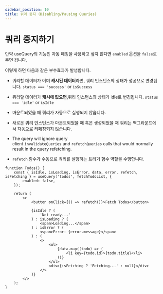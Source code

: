 ```yaml
---
sidebar_position: 10
title: 쿼리 중지 (Disabling/Pausing Queries)
---
```


# 쿼리 중지하기

만약 useQuery의 기능인 자동 페칭을 사용하고 싶지 않다면 `enabled` 옵션을 `false`로 주면 됩니다.

이렇게 하면 다음과 같은 부수효과가 발생합니다.

-   쿼리할 데이터가 이미 **캐시된 데이터**라면, 쿼리 인스턴스의 상태가 성공으로 변경됩니다. `status === 'success'` or `isSuccess`

-   쿼리할 데이터가 **캐시에 없으면**,쿼리 인스턴스의 상태가 idle로 변경됩니다. `status === 'idle'` or `isIdle`

-   마운트되었을 때 쿼리가 자동으로 실행되지 않습니다.
-   새로운 쿼리 인스턴스가 마운트되었을 때 혹은 생성되었을 때 쿼리는 백그라운드에서 자동으로 리페칭되지 않습니다.
-   The query will ignore query client `invalidateQueries` and `refetchQueries` calls that would normally result in the query refetching.
-   `refetch` 함수가 수동으로 쿼리를 실행하는 트리거 함수 역할을 수행합니다.

```tsx
function Todos() {
    const { isIdle, isLoading, isError, data, error, refetch, isFetching } = useQuery('todos', fetchTodoList, {
        enabled: false,
    });

    return (
        <>
            <button onClick={() => refetch()}>Fetch Todos</button>

            {isIdle ? (
                'Not ready...'
            ) : isLoading ? (
                <span>Loading...</span>
            ) : isError ? (
                <span>Error: {error.message}</span>
            ) : (
                <>
                    <ul>
                        {data.map((todo) => (
                            <li key={todo.id}>{todo.title}</li>
                        ))}
                    </ul>
                    <div>{isFetching ? 'Fetching...' : null}</div>
                </>
            )}
        </>
    );
}
```
